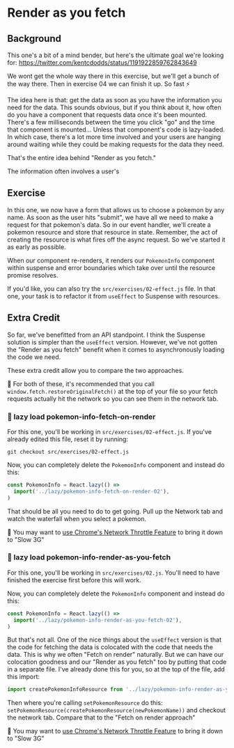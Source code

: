 # Render as you fetch

## Background

This one's a bit of a mind bender, but here's the ultimate goal we're looking
for: https://twitter.com/kentcdodds/status/1191922859762843649

We wont get the whole way there in this exercise, but we'll get a bunch of the
way there. Then in exercise 04 we can finish it up. So fast ⚡

The idea here is that: get the data as soon as you have the information you need
for the data. This sounds obvious, but if you think about it, how often do you
have a component that requests data once it's been mounted. There's a few
milliseconds between the time you click "go" and the time that component is
mounted... Unless that component's code is lazy-loaded. In which case, there's a
lot more time involved and your users are hanging around waiting while they
could be making requests for the data they need.

That's the entire idea behind "Render as you fetch."

The information often involves a user's

## Exercise

In this one, we now have a form that allows us to choose a pokemon by any name.
As soon as the user hits "submit", we have all we need to make a request for
that pokemon's data. So in our event handler, we'll create a pokemon resource
and store that resource in state. Remember, the act of creating the resource is
what fires off the async request. So we've started it as early as possible.

When our component re-renders, it renders our `PokemonInfo` component within
suspense and error boundaries which take over until the resource promise
resolves.

If you'd like, you can also try the `src/exercises/02-effect.js` file. In that
one, your task is to refactor it from `useEffect` to Suspense with resources.

## Extra Credit

So far, we've benefitted from an API standpoint. I think the Suspense solution
is simpler than the `useEffect` version. However, we've not gotten the "Render
as you fetch" benefit when it comes to asynchronously loading the code we need.

These extra credit allow you to compare the two approaches.

🦉 For both of these, it's recommended that you call
`window.fetch.restoreOriginalFetch()` at the top of your file so your fetch
requests actually hit the network so you can see them in the network tab.

### 💯 lazy load pokemon-info-fetch-on-render

For this one, you'll be working in `src/exercises/02-effect.js`. If you've
already edited this file, reset it by running:

```
git checkout src/exercises/02-effect.js
```

Now, you can completely delete the `PokemonInfo` component and instead do this:

```javascript
const PokemonInfo = React.lazy(() =>
  import('../lazy/pokemon-info-fetch-on-render-02'),
)
```

That should be all you need to do to get going. Pull up the Network tab and
watch the waterfall when you select a pokemon.

📜 You may want to
[use Chrome's Network Throttle Feature](https://developers.google.com/web/tools/chrome-devtools/network#throttle)
to bring it down to "Slow 3G"

### 💯 lazy load pokemon-info-render-as-you-fetch

For this one, you'll be working in `src/exercises/02.js`. You'll need to have
finished the exercise first before this will work.

Now, you can completely delete the `PokemonInfo` component and instead do this:

```javascript
const PokemonInfo = React.lazy(() =>
  import('../lazy/pokemon-info-render-as-you-fetch-02'),
)
```

But that's not all. One of the nice things about the `useEffect` version is that
the code for fetching the data is colocated with the code that needs the data.
This is why we often "Fetch on render" naturally. But we can have our colocation
goodness and our "Render as you fetch" too by putting that code in a separate
file. I've already done this for you, so at the top of the file, add this
import:

```javascript
import createPokemonInfoResource from '../lazy/pokemon-info-render-as-you-fetch-02.data'
```

Then where you're calling `setPokemonResource` do this:
`setPokemonResource(createPokemonResource(newPokemonName))` and checkout the
network tab. Compare that to the "Fetch on render approach"

📜 You may want to
[use Chrome's Network Throttle Feature](https://developers.google.com/web/tools/chrome-devtools/network#throttle)
to bring it down to "Slow 3G"
